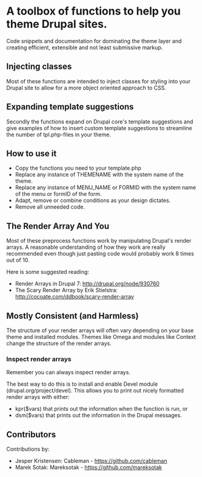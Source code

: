 # A toolbox of functions to help you theme Drupal sites.

Code snippets and documentation for dominating the theme layer and creating efficient, extensible and not least submissive markup.

## Injecting classes
Most of these functions are intended to inject classes for styling into your Drupal site to allow for a more object oriented approach to CSS.

## Expanding template suggestions
Secondly the functions expand on Drupal core's template suggestions and give examples of how to insert custom template suggestions to streamline the number of tpl.php-files in your theme.

## How to use it
 - Copy the functions you need to your template.php
 - Replace any instance of THEMENAME with the system name of the theme.
 - Replace any instance of MENU_NAME or FORMID with the system name of the menu or formID of the form.
 - Adapt, remove or combine conditions as your design dictates.
 - Remove all unneeded code.

## The Render Array And You
Most of these preprocess functions work by manipulating Drupal's render arrays. A reasonable understanding of how they work are really recommended even though just pasting code would probably work 8 times out of 10.

Here is some suggested reading:
- Render Arrays in Drupal 7: http://drupal.org/node/930760
- The Scary Render Array by Erik Stielstra: http://cocoate.com/ddbook/scary-render-array

## Mostly Consistent (and Harmless)
The structure of your render arrays will often vary depending on your base theme and installed modules. Themes like Omega and modules like Context change the structure of the render arrays.

### Inspect render arrays
Remember you can always inspect render arrays.

The best way to do this is to install and enable Devel module (drupal.org/project/devel). This allows you to print out nicely formatted render arrays with either:

- kpr($vars) that prints out the information when the function is run, or
- dsm($vars) that prints out the information in the Drupal messages.

## Contributors
Contributions by:
- Jesper Kristensen: Cableman - https://github.com/cableman
- Marek Sotak: Mareksotak - https://github.com/mareksotak
